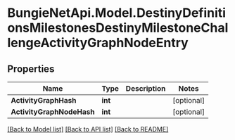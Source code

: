 
# BungieNetApi.Model.DestinyDefinitionsMilestonesDestinyMilestoneChallengeActivityGraphNodeEntry

## Properties

Name | Type | Description | Notes
------------ | ------------- | ------------- | -------------
**ActivityGraphHash** | **int** |  | [optional] 
**ActivityGraphNodeHash** | **int** |  | [optional] 

[[Back to Model list]](../README.md#documentation-for-models)
[[Back to API list]](../README.md#documentation-for-api-endpoints)
[[Back to README]](../README.md)

